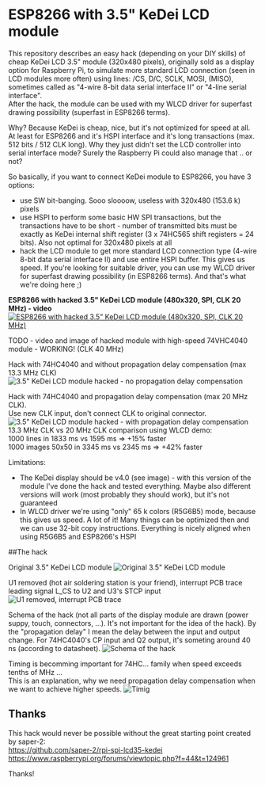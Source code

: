 # ESP8266 with 3.5" KeDei LCD module

This repository describes an easy hack (depending on your DIY skills) of cheap KeDei LCD 3.5" module (320x480 pixels), originally sold as a display option for Raspberry Pi, to simulate more standard LCD connection (seen in LCD modules more often) using lines: /CS, D/C, SCLK, MOSI, (MISO), sometimes called as "4-wire 8-bit data serial interface II" or "4-line serial interface".<br>
After the hack, the module can be used with my WLCD driver for superfast drawing possibility (superfast in ESP8266 terms).

Why? Because KeDei is cheap, nice, but it's not optimized for speed at all. At least for ESP8266 and it's HSPI interface and it's long transactions (max. 512 bits / 512 CLK long). Why they just didn't set the LCD controller into serial interface mode? Surely the Raspberry Pi could also manage that .. or not?

So basically, if you want to connect KeDei module to ESP8266, you have 3 options:
- use SW bit-banging. Sooo sloooow, useless with 320x480 (153.6 k) pixels
- use HSPI to perform some basic HW SPI transactions, but the transactions have to be short - number of transmitted bits must be exactly as KeDei internal shift register (3 x 74HC565 shift registers = 24 bits). Also not optimal for 320x480 pixels at all
- hack the LCD module to get more standard LCD connection type (4-wire 8-bit data serial interface II) and use entire HSPI buffer. This gives us speed. If you're looking for suitable driver, you can use my WLCD driver for superfast drawing possibility (in ESP8266 terms). And that's what we're doing here ;)

<b>ESP8266 with hacked 3.5" KeDei LCD module (480x320, SPI, CLK 20 MHz) - video</b><br>
[![ESP8266 with hacked 3.5" KeDei LCD module (480x320, SPI, CLK 20 MHz)](http://img.youtube.com/vi/NzYD4sONz20/1.jpg)](http://www.youtube.com/watch?v=NzYD4sONz20)

TODO - video and image of hacked module with high-speed 74VHC4040 module - WORKING! (CLK 40 MHz)

Hack with 74HC4040 and without propagation delay compensation (max 13.3 MHz CLK)
![3.5" KeDei LCD module hacked - no propagation delay compensation](https://raw.githubusercontent.com/wdim0/esp8266_with_KeDei_lcd_module/master/module_hacked_no_compensation.jpg)

Hack with 74HC4040 and propagation delay compensation (max 20 MHz CLK).<br>
Use new CLK input, don't connect CLK to original connector.
![3.5" KeDei LCD module hacked - with propagation delay compensation](https://raw.githubusercontent.com/wdim0/esp8266_with_KeDei_lcd_module/master/module_hacked_with_compensation.jpg)
<br>13.3 MHz CLK vs 20 MHz CLK comparison using WLCD demo:<br>
1000 lines in 1833 ms vs 1595 ms => +15% faster<br>
1000 images 50x50 in 3345 ms vs 2345 ms => +42% faster

Limitations:
- The KeDei display should be v4.0 (see image) - with this version of the module I've done the hack and tested everything. Maybe also different versions will work (most probably they should work), but it's not guaranteed
- In WLCD driver we're using "only" 65 k colors (R5G6B5) mode, because this gives us speed. A lot of it! Many things can be optimized then and we can use 32-bit copy instructions. Everything is nicely aligned when using R5G6B5 and ESP8266's HSPI

##The hack

Original 3.5" KeDei LCD module
![Original 3.5" KeDei LCD module](https://raw.githubusercontent.com/wdim0/esp8266_with_KeDei_lcd_module/master/module_original.jpg)

U1 removed (hot air soldering station is your friend), interrupt PCB trace leading signal L_CS to U2 and U3's STCP input
![U1 removed, interrupt PCB trace](https://raw.githubusercontent.com/wdim0/esp8266_with_KeDei_lcd_module/master/module_U1_removed_interrupt_PCB_trace.jpg)

Schema of the hack (not all parts of the display module are drawn (power suppy, touch, connectors, ...). It's not important for the idea of the hack). By the "propagation delay" I mean the delay between the input and output change. For 74HC4040's CP input and Q2 output, it's someting around 40 ns (according to datasheet).
![Schema of the hack](https://raw.githubusercontent.com/wdim0/esp8266_with_KeDei_lcd_module/master/schema.jpg)

Timing is becomming important for 74HC... family when speed exceeds tenths of MHz ...<br>
This is an explanation, why we need propagation delay compensation when we want to achieve higher speeds.
![Timig](https://raw.githubusercontent.com/wdim0/esp8266_with_KeDei_lcd_module/master/timing.jpg)

## Thanks

This hack would never be possible without the great starting point created by saper-2:<br>
https://github.com/saper-2/rpi-spi-lcd35-kedei<br>
https://www.raspberrypi.org/forums/viewtopic.php?f=44&t=124961

Thanks!
